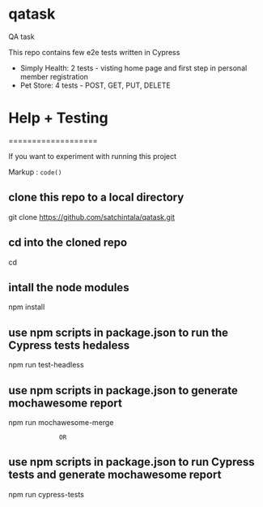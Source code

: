 # qatask
QA task

This repo contains few e2e tests written in Cypress
* Simply Health: 2 tests - visting home page and first step in personal member registration
* Pet Store: 4 tests - POST, GET, PUT, DELETE

#  Help + Testing #
===================

If you want to experiment with running this project

Markup :  `code()`
## clone this repo to a local directory
git clone https://github.com/satchintala/qatask.git

## cd into the cloned repo
cd <local cloned directory>
  
## intall the node modules
npm install

## use npm scripts in package.json to run the Cypress tests hedaless
npm run test-headless

## use npm scripts in package.json to generate mochawesome report
npm run mochawesome-merge
  
                  OR 
        
## use npm scripts in package.json to run Cypress tests and generate mochawesome report
npm run cypress-tests
